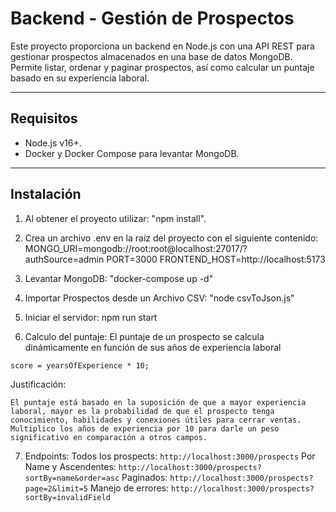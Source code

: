 # Backend - Gestión de Prospectos

Este proyecto proporciona un backend en Node.js con una API REST para gestionar prospectos almacenados en una base de datos MongoDB. Permite listar, ordenar y paginar prospectos, así como calcular un puntaje basado en su experiencia laboral.

---

## Requisitos

- Node.js v16+.
- Docker y Docker Compose para levantar MongoDB.

---

## Instalación

1. Al obtener el proyecto utilizar: "npm install".
2. Crea un archivo .env en la raíz del proyecto con el siguiente contenido:
MONGO_URI=mongodb://root:root@localhost:27017/?authSource=admin
PORT=3000
FRONTEND_HOST=http://localhost:5173

3. Levantar MongoDB: "docker-compose up -d"
4. Importar Prospectos desde un Archivo CSV: "node csvToJson.js"
5. Iniciar el servidor: npm run start
6. Calculo del puntaje: 
El puntaje de un prospecto se calcula dinámicamente en función de sus años de experiencia laboral 
``` 
score = yearsOfExperience * 10; 
```

Justificación:
```
El puntaje está basado en la suposición de que a mayor experiencia laboral, mayor es la probabilidad de que el prospecto tenga conocimiento, habilidades y conexiones útiles para cerrar ventas. 
Multiplico los años de experiencia por 10 para darle un peso significativo en comparación a otros campos.
```

7. Endpoints:
Todos los prospects: ```http://localhost:3000/prospects```
Por Name y Ascendentes: ```http://localhost:3000/prospects?sortBy=name&order=asc```
Paginados: ```http://localhost:3000/prospects?page=2&limit=5```
Manejo de errores: ``` http://localhost:3000/prospects?sortBy=invalidField ```
